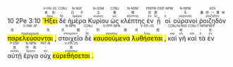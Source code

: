 10 2Pe 3:10  <RUBY><ruby><ruby><mark class='verb'>Ἥξει</mark><rt>ἥκω</rt></ruby><rt>來到</rt></ruby><rt>V-FAI-3S</rt></RUBY>  <RUBY><ruby><ruby>δὲ<rt>δέ</rt></ruby><rt>-</rt></ruby><rt>CONJ</rt></RUBY>  <RUBY><ruby><ruby>ἡμέρα<rt>ἡμέρα</rt></ruby><rt>日子</rt></ruby><rt>N-NSF</rt></RUBY>  <RUBY><ruby><ruby>Κυρίου<rt>κύριος</rt></ruby><rt>主</rt></ruby><rt>N-GSM</rt></RUBY>  <RUBY><ruby><ruby>ὡς<rt>ὡς</rt></ruby><rt>像</rt></ruby><rt>CONJ</rt></RUBY>  <RUBY><ruby><ruby>κλέπτης<rt>κλέπτης</rt></ruby><rt>賊</rt></ruby><rt>N-NSM</rt></RUBY>  <RUBY><ruby><ruby>ἐν<rt>ἐν</rt></ruby><rt>在</rt></ruby><rt>PREP</rt></RUBY>  <RUBY><ruby><ruby>ᾗ<rt>ὅς</rt></ruby><rt>那</rt></ruby><rt>R-DSF</rt></RUBY>  <RUBY><ruby><ruby>οἱ<rt>ὀ</rt></ruby><rt>-</rt></ruby><rt>T-NPM</rt></RUBY>  <RUBY><ruby><ruby>οὐρανοὶ<rt>οὐρανός</rt></ruby><rt>天</rt></ruby><rt>N-NPM</rt></RUBY>  <RUBY><ruby><ruby>ῥοιζηδὸν<rt>ῥοιζηδόν</rt></ruby><rt>轟然一聲地</rt></ruby><rt>ADV</rt></RUBY>  <RUBY><ruby><ruby><mark class='verb'>παρελεύσονται</mark><rt>παρέρχομαι</rt></ruby><rt>消失</rt></ruby><rt>V-FMI-3P</rt></RUBY> <mark class='punctuation'>,</mark>   <RUBY><ruby><ruby>στοιχεῖα<rt>στοιχεῖον</rt></ruby><rt>天體</rt></ruby><rt>N-NPN</rt></RUBY>  <RUBY><ruby><ruby>δὲ<rt>δέ</rt></ruby><rt>-</rt></ruby><rt>CONJ</rt></RUBY>  <RUBY><ruby><ruby><mark class='ptc'>καυσούμενα</mark><rt>καυσόω</rt></ruby><rt>烈熾</rt></ruby><rt>V-PPP-NPN</rt></RUBY>  <RUBY><ruby><ruby><mark class='verb'>λυθήσεται</mark><rt>λύω</rt></ruby><rt>消毀</rt></ruby><rt>V-FPI-3S</rt></RUBY> <mark class='punctuation'>,</mark>   <RUBY><ruby><ruby>καὶ<rt>καί</rt></ruby><rt>-</rt></ruby><rt>CONJ</rt></RUBY>  <RUBY><ruby><ruby>γῆ<rt>γῆ</rt></ruby><rt>地</rt></ruby><rt>N-NSF</rt></RUBY>  <RUBY><ruby><ruby>καὶ<rt>καί</rt></ruby><rt>-</rt></ruby><rt>CONJ</rt></RUBY>  <RUBY><ruby><ruby>τὰ<rt>ὀ</rt></ruby><rt>-</rt></ruby><rt>T-NPN</rt></RUBY>  <RUBY><ruby><ruby>ἐν<rt>ἐν</rt></ruby><rt>在</rt></ruby><rt>PREP</rt></RUBY>  <RUBY><ruby><ruby>αὐτῇ<rt>αὐτός</rt></ruby><rt>其</rt></ruby><rt>P-DSF</rt></RUBY>  <RUBY><ruby><ruby>ἔργα<rt>ἔργον</rt></ruby><rt>作為</rt></ruby><rt>N-NPN</rt></RUBY>  <RUBY><ruby><ruby>οὐχ<rt>οὐ</rt></ruby><rt>-</rt></ruby><rt>PRT-N</rt></RUBY>  <RUBY><ruby><ruby><mark class='verb'>εὑρεθήσεται</mark><rt>εὑρίσκω</rt></ruby><rt>見</rt></ruby><rt>V-FPI-3S</rt></RUBY> <mark class='punctuation'>.</mark> 